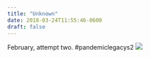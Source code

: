 ```yaml
---
title: "Unknown"
date: 2018-03-24T11:55:46-0600
draft: false
---
```


February, attempt two. #pandemiclegacys2
![](/images/2018/fecef0477f.jpg)
